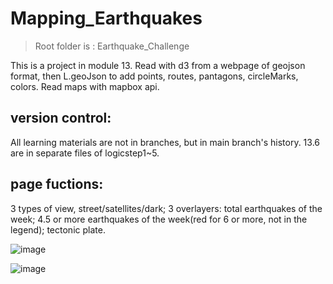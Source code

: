 # Mapping_Earthquakes

> Root folder is : Earthquake_Challenge

This is a project in module 13. Read with d3 from a webpage of geojson format, then L.geoJson to add points, routes, pantagons, circleMarks, colors. Read maps with mapbox api.

## version control:

All learning materials are not in branches, but in main branch's history. 13.6 are in separate files of logicstep1~5.

## page fuctions:

3 types of view, street/satellites/dark; 3 overlayers: total earthquakes of the week; 4.5 or more earthquakes of the week(red for 6 or more, not in the legend); tectonic plate.


![image](https://user-images.githubusercontent.com/48306359/158706243-829f2683-1e2e-4a37-b640-2f7c267a0c53.png)



![image](https://user-images.githubusercontent.com/48306359/158706368-912ab132-57f7-44c4-b7c6-ced3f4426c32.png)
